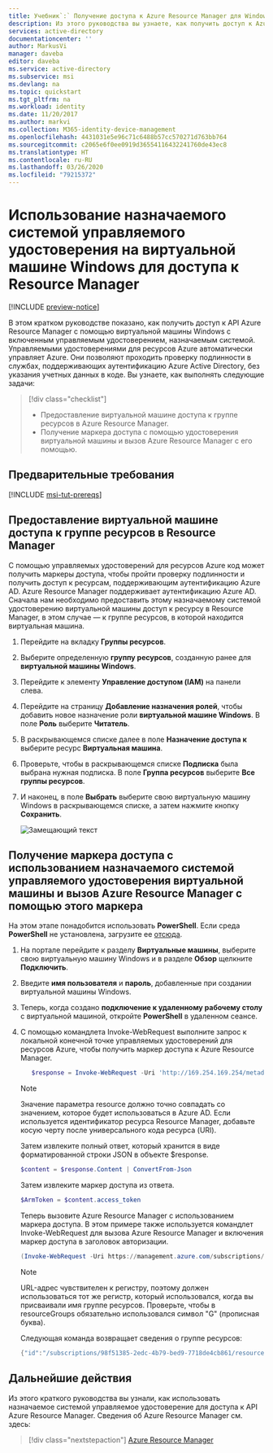 ```yaml
---
title: Учебник`:` Получение доступа к Azure Resource Manager для Windows в Azure AD с помощью управляемого удостоверения
description: Из этого руководства вы узнаете, как получить доступ к Azure Resource Manager с помощью назначаемого системой управляемого удостоверения на виртуальной машине Windows.
services: active-directory
documentationcenter: ''
author: MarkusVi
manager: daveba
editor: daveba
ms.service: active-directory
ms.subservice: msi
ms.devlang: na
ms.topic: quickstart
ms.tgt_pltfrm: na
ms.workload: identity
ms.date: 11/20/2017
ms.author: markvi
ms.collection: M365-identity-device-management
ms.openlocfilehash: 4431031e5e96c71c6488b57cc570271d763bb764
ms.sourcegitcommit: c2065e6f0ee0919d36554116432241760de43ec8
ms.translationtype: HT
ms.contentlocale: ru-RU
ms.lasthandoff: 03/26/2020
ms.locfileid: "79215372"
---
```

# <a name="use-a-windows-vm-system-assigned-managed-identity-to-access-resource-manager"></a>Использование назначаемого системой управляемого удостоверения на виртуальной машине Windows для доступа к Resource Manager

[!INCLUDE [preview-notice](../../../includes/active-directory-msi-preview-notice.md)]

В этом кратком руководстве показано, как получить доступ к API Azure Resource Manager с помощью виртуальной машины Windows с включенным управляемым удостоверением, назначаемым системой. Управляемыми удостоверениями для ресурсов Azure автоматически управляет Azure. Они позволяют проходить проверку подлинности в службах, поддерживающих аутентификацию Azure Active Directory, без указания учетных данных в коде. Вы узнаете, как выполнять следующие задачи:

> [!div class="checklist"] 
> * Предоставление виртуальной машине доступа к группе ресурсов в Azure Resource Manager. 
> * Получение маркера доступа с помощью удостоверения виртуальной машины и вызов Azure Resource Manager с его помощью.

## <a name="prerequisites"></a>Предварительные требования

[!INCLUDE [msi-tut-prereqs](../../../includes/active-directory-msi-tut-prereqs.md)]

## <a name="grant-your-vm-access-to-a-resource-group-in-resource-manager"></a>Предоставление виртуальной машине доступа к группе ресурсов в Resource Manager
С помощью управляемых удостоверений для ресурсов Azure код может получить маркеры доступа, чтобы пройти проверку подлинности и получить доступ к ресурсам, поддерживающим аутентификацию Azure AD.  Azure Resource Manager поддерживает аутентификацию Azure AD.  Сначала нам необходимо предоставить этому назначаемому системой удостоверению виртуальной машины доступ к ресурсу в Resource Manager, в этом случае — к группе ресурсов, в которой находится виртуальная машина.  

1.  Перейдите на вкладку **Группы ресурсов**. 
2.  Выберите определенную **группу ресурсов**, созданную ранее для **виртуальной машины Windows**. 
3.  Перейдите к элементу **Управление доступом (IAM)** на панели слева. 
4.  Перейдите на страницу **Добавление назначения ролей**, чтобы добавить новое назначение роли **виртуальной машине Windows**.  В поле **Роль** выберите **Читатель**. 
5.  В раскрывающемся списке далее в поле **Назначение доступа к** выберите ресурс **Виртуальная машина**. 
6.  Проверьте, чтобы в раскрывающемся списке **Подписка** была выбрана нужная подписка. В поле **Группа ресурсов** выберите **Все группы ресурсов**. 
7.  И наконец, в поле **Выбрать** выберите свою виртуальную машину Windows в раскрывающемся списке, а затем нажмите кнопку **Сохранить**.

    ![Замещающий текст](media/msi-tutorial-windows-vm-access-arm/msi-windows-permissions.png)

## <a name="get-an-access-token-using-the-vms-system-assigned-managed-identity-and-use-it-to-call-azure-resource-manager"></a>Получение маркера доступа с использованием назначаемого системой управляемого удостоверения виртуальной машины и вызов Azure Resource Manager с помощью этого маркера 

На этом этапе понадобится использовать **PowerShell**.  Если среда **PowerShell** не установлена, загрузите ее [отсюда](https://docs.microsoft.com/powershell/azure/overview). 

1.  На портале перейдите к разделу **Виртуальные машины**, выберите свою виртуальную машину Windows и в разделе **Обзор** щелкните **Подключить**. 
2.  Введите **имя пользователя** и **пароль**, добавленные при создании виртуальной машины Windows. 
3.  Теперь, когда создано **подключение к удаленному рабочему столу** с виртуальной машиной, откройте **PowerShell** в удаленном сеансе. 
4.  С помощью командлета Invoke-WebRequest выполните запрос к локальной конечной точке управляемых удостоверений для ресурсов Azure, чтобы получить маркер доступа к Azure Resource Manager.

    ```powershell
       $response = Invoke-WebRequest -Uri 'http://169.254.169.254/metadata/identity/oauth2/token?api-version=2018-02-01&resource=https://management.azure.com/' -Method GET -Headers @{Metadata="true"}
    ```
    
    > [!NOTE]
    > Значение параметра resource должно точно совпадать со значением, которое будет использоваться в Azure AD. Если используется идентификатор ресурса Resource Manager, добавьте косую черту после универсального кода ресурса (URI).
    
    Затем извлеките полный ответ, который хранится в виде форматированной строки JSON в объекте $response. 
    
    ```powershell
    $content = $response.Content | ConvertFrom-Json
    ```
    Затем извлеките маркер доступа из ответа.
    
    ```powershell
    $ArmToken = $content.access_token
    ```
    
    Теперь вызовите Azure Resource Manager с использованием маркера доступа. В этом примере также используется командлет Invoke-WebRequest для вызова Azure Resource Manager и включения маркер доступа в заголовок авторизации.
    
    ```powershell
    (Invoke-WebRequest -Uri https://management.azure.com/subscriptions/<SUBSCRIPTION ID>/resourceGroups/<RESOURCE GROUP>?api-version=2016-06-01 -Method GET -ContentType "application/json" -Headers @{ Authorization ="Bearer $ArmToken"}).content
    ```
    > [!NOTE] 
    > URL-адрес чувствителен к регистру, поэтому должен использоваться тот же регистр, который использовался, когда вы присваивали имя группе ресурсов. Проверьте, чтобы в resourceGroups обязательно использовался символ "G" (прописная буква).
        
    Следующая команда возвращает сведения о группе ресурсов:

    ```powershell
    {"id":"/subscriptions/98f51385-2edc-4b79-bed9-7718de4cb861/resourceGroups/DevTest","name":"DevTest","location":"westus","properties":{"provisioningState":"Succeeded"}}
    ```

## <a name="next-steps"></a>Дальнейшие действия

Из этого краткого руководства вы узнали, как использовать назначаемое системой управляемое удостоверение для доступа к API Azure Resource Manager.  Сведения об Azure Resource Manager см. здесь:

> [!div class="nextstepaction"]
>[Azure Resource Manager](/azure/azure-resource-manager/resource-group-overview)

